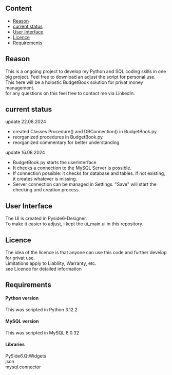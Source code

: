 ## Content
- [Reason](#reason)
- [current status](#current-status)
- [User Interface](#user-interface)
- [Licence](#licence)
- [Requirements](#requirements)

## Reason

This is a ongoing project to develop my Python and SQL coding skills in one big project. Feel free to download an adjust the script for personal use.  
This here will be a holostic BudgetBook solution for privat money management.  
for any questions on this feel free to contact me via LinkedIn.  

## current status

update 22.08.2024  
 - created Classes Procedure() and DBConnection() in BudgetBook.py
 - reorganized procedures in BudgetBook.py 
 - reorganized commentary for better understanding

update 16.08.2024  
 - BudgetBook.py starts the userInterface  
 - It checks a connection to the MySQL Server is possible.  
 - If connection possible: it  checks for database and tables. if not existing, it creates whatever is missing.  
 - Server connection can be managed in Settings. "Save" will start the checking und creation process.   


## User Interface

The UI is created in Pyside6-Designer.  
To make it easier to adjust, i kept the ui_main.ui in this repository.  

## Licence

The idea of the licence is that anyone can use this code and further develop for privat use.  
Limitations apply to Liability, Warranty, etc.  
see Licence for detailed information  

## Requirements  

#### Python version

This was scripted in Python 3.12.2  

#### MySQL version

This was scripted in MySQL 8.0.32  

#### Libraries

PySide6.QtWidgets  
json  
mysql.connector  
